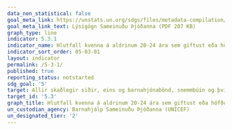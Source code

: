 ```yaml
---
data_non_statistical: false
goal_meta_link: https://unstats.un.org/sdgs/files/metadata-compilation/Metadata-Goal-5.pdf
goal_meta_link_text: Lýsigögn Sameinuðu Þjóðanna (PDF 207 KB)
graph_type: line
indicator: 5.3.1
indicator_name: Hlutfall kvenna á aldrinum 20-24 ára sem giftust eða höfðu verið í sambandi fyrir 15 ára aldur og fyrir 18 ára aldur.
indicator_sort_order: 05-03-01
layout: indicator
permalink: /5-3-1/
published: true
reporting_status: notstarted
sdg_goal: '5'
target: Allir skaðlegir siðir, eins og barnahjónabönd, snemmbúin og þvinguð hjónabönd og limlesting kynfæra kvenna og stúlkna, verði lagðir niður.
target_id: '5.3'
graph_title: Hlutfall kvenna á aldrinum 20-24 ára sem giftust eða höfðu verið í sambandi fyrir 15 ára aldur og fyrir 18 ára aldur.
un_custodian_agency: Barnahjálp Sameinuðu Þjóðanna (UNICEF)
un_designated_tier: '2'
---
```

